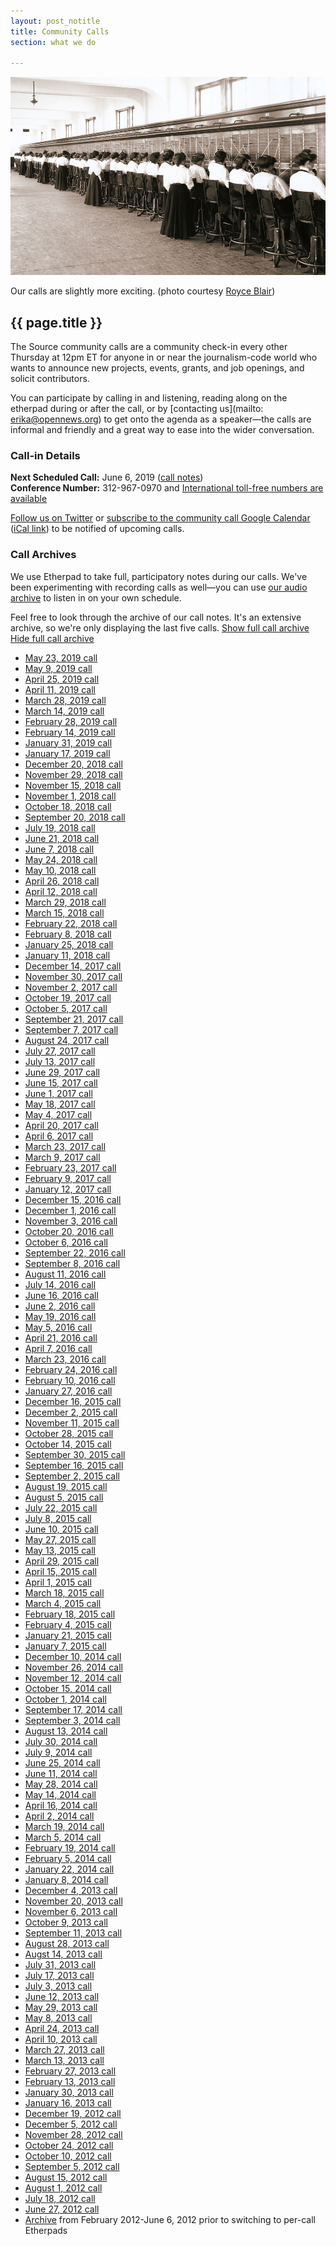 ```yaml
---
layout: post_notitle
title: Community Calls
section: what we do

---
```


<img src="/media/img/operators.jpg" class="topline">
<p class="caption">Our calls are slightly more exciting. (photo courtesy <a href="https://www.flickr.com/photos/ironrodart/4154904299">Royce Blair</a>)</p>

<h2>{{ page.title }}</h2>

<p class="bodybig">The Source community calls are a community check-in every other Thursday at 12pm ET for anyone in or near the journalism-code world who wants to announce new projects, events, grants, and job openings, and solicit contributors.</p>

You can participate by calling in and listening, reading along on the etherpad during or after the call, or by [contacting us](mailto: erika@opennews.org) to get onto the agenda as a speaker—the calls are informal and friendly and a great way to ease into the wider conversation.

### Call-in Details

**Next Scheduled Call:** June 6, 2019 ([call notes](https://etherpad.opennews.org/p/communitycall-June6)) <br />
**Conference Number:** 312-967-0970 and [International toll-free numbers are available](https://www.uberconference.com/international)<br />

[Follow us on Twitter](https://twitter.com/opennews") or [subscribe to the community call Google Calendar](https://www.google.com/calendar/embed?src=r2u7nkls68sk5cbqr5u07c36kc@group.calendar.google.com)  ([iCal link](https://www.google.com/calendar/ical/r2u7nkls68sk5cbqr5u07c36kc@group.calendar.google.com/public/basic.ics)) to be notified of upcoming calls.

<div class="calllist closed">
<h3><span class="mw-headline" id="Call_Archives">Call Archives</span></h3>
<p>We use Etherpad to take full, participatory notes during our calls. We've been experimenting with recording calls as well—you can use <a href="https://soundcloud.com/opennews/">our audio archive</a> to listen in on your own schedule.</p>
    
<p>Feel free to look through the archive of our call notes. It's an extensive archive, so we're only displaying the last five calls. <a href="#" class="showall more">Show full call archive</a> <a href="#" class="showall less">Hide full call archive</a>

<ul>
<li><a ref="nofollow" class="external text" href="https://etherpad.opennews.org/p/communitycall-May23">May 23, 2019 call</a>
<li><a ref="nofollow" class="external text" href="https://etherpad.opennews.org/p/communitycall-May9">May 9, 2019 call</a>
<li><a ref="nofollow" class="external text" href="https://etherpad.opennews.org/p/communitycall-April25">April 25, 2019 call</a>
<li><a ref="nofollow" class="external text" href="https://etherpad.opennews.org/p/communitycall-April11">April 11, 2019 call</a>
<li><a ref="nofollow" class="external text" href="https://etherpad.opennews.org/p/communitycall-Mar28">March 28, 2019 call</a>
<li><a ref="nofollow" class="external text" href="https://etherpad.opennews.org/p/communitycall-Mar14">March 14, 2019 call</a>
<li><a ref="nofollow" class="external text" href="https://etherpad.opennews.org/p/communitycall-Feb28">February 28, 2019 call</a>
<li><a ref="nofollow" class="external text" href="https://etherpad.opennews.org/p/communitycall-Feb14">February 14, 2019 call</a>
<li><a ref="nofollow" class="external text" href="https://etherpad.opennews.org/p/communitycall-Jan31">January 31, 2019 call</a>
<li><a ref="nofollow" class="external text" href="https://etherpad.opennews.org/p/communitycall-Jan17">January 17, 2019 call</a>
<li><a ref="nofollow" class="external text" href="https://etherpad.opennews.org/p/communitycall-Dec20">December 20, 2018 call</a>
<li><a ref="nofollow" class="external text" href="https://etherpad.opennews.org/p/communitycall-Nov29">November 29, 2018 call</a>
<li><a ref="nofollow" class="external text" href="https://etherpad.opennews.org/p/communitycall-Nov15">November 15, 2018 call</a>
<li><a ref="nofollow" class="external text" href="https://etherpad.opennews.org/p/communitycall-Nov1-2018">November 1, 2018 call</a>
<li><a ref="nofollow" class="external text" href="https://etherpad.opennews.org/p/communitycall-Oct18">October 18, 2018 call</a>
<li><a ref="nofollow" class="external text" href="https://etherpad.opennews.org/p/communitycall-Sept20">September 20, 2018 call</a>
<li><a ref="nofollow" class="external text" href="https://etherpad.opennews.org/p/communitycall-July19">July 19, 2018 call</a>
<li><a ref="nofollow" class="external text" href="https://etherpad.opennews.org/p/communitycall-June21">June 21, 2018 call</a>
<li><a ref="nofollow" class="external text" href="https://etherpad.opennews.org/p/communitycall-June7">June 7, 2018 call</a>
<li><a ref="nofollow" class="external text" href="https://etherpad.opennews.org/p/communitycall-May24">May 24, 2018 call</a>
<li><a ref="nofollow" class="external text" href="https://etherpad.opennews.org/p/communitycall-May10">May 10, 2018 call</a>
<li><a ref="nofollow" class="external text" href="https://etherpad.opennews.org/p/communitycall-April26">April 26, 2018 call</a>
<li><a ref="nofollow" class="external text" href="https://etherpad.opennews.org/p/communitycall-April12">April 12, 2018 call</a>
<li><a ref="nofollow" class="external text" href="https://etherpad.opennews.org/p/communitycall-Mar29">March 29, 2018 call</a>
<li><a ref="nofollow" class="external text" href="https://etherpad.opennews.org/p/communitycall-Mar15">March 15, 2018 call</a>
<li><a ref="nofollow" class="external text" href="https://etherpad.opennews.org/p/communitycall-Feb22">February 22, 2018 call</a>
<li><a ref="nofollow" class="external text" href="https://etherpad.opennews.org/p/communitycall-Feb8">February 8, 2018 call</a>
<li><a ref="nofollow" class="external text" href="https://etherpad.opennews.org/p/communitycall-Jan25">January 25, 2018 call</a>
<li><a ref="nofollow" class="external text" href="https://etherpad.opennews.org/p/communitycall-Jan11">January 11, 2018 call</a>
<li><a ref="nofollow" class="external text" href="https://etherpad.opennews.org/p/communitycall-Dec14">December 14, 2017 call</a>
<li><a ref="nofollow" class="external text" href="https://etherpad.opennews.org/p/communitycall-Nov30">November 30, 2017 call</a>
<li><a ref="nofollow" class="external text" href="https://etherpad.opennews.org/p/communitycall-Nov2">November 2, 2017 call</a>
<li><a ref="nofollow" class="external text" href="https://etherpad.opennews.org/p/communitycall-Oct19">October 19, 2017 call</a>
<li><a ref="nofollow" class="external text" href="https://etherpad.opennews.org/p/communitycall-Oct5">October 5, 2017 call</a>
<li><a ref="nofollow" class="external text" href="https://etherpad.opennews.org/p/communitycall-Sep21">September 21, 2017 call</a>
<li><a ref="nofollow" class="external text" href="https://etherpad.opennews.org/p/communitycall-Sep7">September 7, 2017 call</a>
<li><a ref="nofollow" class="external text" href="https://etherpad.opennews.org/p/communitycall-Aug24">August 24, 2017 call</a>
<li><a ref="nofollow" class="external text" href="https://etherpad.opennews.org/p/communitycall-July27">July 27, 2017 call</a>
<li><a ref="nofollow" class="external text" href="https://etherpad.opennews.org/p/communitycall-July13">July 13, 2017 call</a>
<li><a ref="nofollow" class="external text" href="https://etherpad.opennews.org/p/communitycall-June29">June 29, 2017 call</a>
<li><a ref="nofollow" class="external text" href="https://etherpad.opennews.org/p/communitycall-June15">June 15, 2017 call</a>
<li><a ref="nofollow" class="external text" href="https://etherpad.opennews.org/p/communitycall-June1">June 1, 2017 call</a>
<li><a ref="nofollow" class="external text" href="https://etherpad.opennews.org/p/communitycall-May18">May 18, 2017 call</a>
<li><a ref="nofollow" class="external text" href="https://etherpad.opennews.org/p/communitycall-May4">May 4, 2017 call</a>
<li><a ref="nofollow" class="external text" href="https://etherpad.opennews.org/p/communitycall-April20">April 20, 2017 call</a>
<li><a ref="nofollow" class="external text" href="https://public.etherpad-mozilla.org/p/opennews-calls-Apr6">April 6, 2017 call</a>
<li><a ref="nofollow" class="external text" href="https://public.etherpad-mozilla.org/p/opennews-calls-Mar23a">March 23, 2017 call</a>
<li><a ref="nofollow" class="external text" href="https://public.etherpad-mozilla.org/p/opennews-calls-Mar9">March 9, 2017 call</a>
<li><a ref="nofollow" class="external text" href="https://public.etherpad-mozilla.org/p/opennews-calls-Feb23">February 23, 2017 call</a>
<li><a ref="nofollow" class="external text" href="https://public.etherpad-mozilla.org/p/opennews-calls-Feb9">February 9, 2017 call</a>
<li><a ref="nofollow" class="external text" href="https://public.etherpad-mozilla.org/p/opennews-calls-Jan12">January 12, 2017 call</a>
<li><a ref="nofollow" class="external text" href="https://public.etherpad-mozilla.org/p/opennews-calls-Dec15">December 15, 2016 call</a>
<li><a ref="nofollow" class="external text" href="https://public.etherpad-mozilla.org/p/opennews-calls-Dec1">December 1, 2016 call</a>
<li><a ref="nofollow" class="external text" href="https://public.etherpad-mozilla.org/p/opennews-calls-Nov3">November 3, 2016 call</a>
<li><a ref="nofollow" class="external text" href="https://public.etherpad-mozilla.org/p/opennews-calls-Oct20">October 20, 2016 call</a>
<li><a ref="nofollow" class="external text" href="https://public.etherpad-mozilla.org/p/opennews-calls-Oct6">October 6, 2016 call</a>
<li><a ref="nofollow" class="external text" href="https://public.etherpad-mozilla.org/p/opennews-calls-Sept22">September 22, 2016 call</a>
<li><a ref="nofollow" class="external text" href="https://public.etherpad-mozilla.org/p/opennews-calls-Sept8">September 8, 2016 call</a>
<li><a ref="nofollow" class="external text" href="https://public.etherpad-mozilla.org/p/opennews-calls-Aug11">August 11, 2016 call</a>
<li><a ref="nofollow" class="external text" href="https://public.etherpad-mozilla.org/p/opennews-calls-July14">July 14, 2016 call</a>
<li><a ref="nofollow" class="external text" href="https://public.etherpad-mozilla.org/p/opennews-calls-June16">June 16, 2016 call</a>
<li><a ref="nofollow" class="external text" href="https://public.etherpad-mozilla.org/p/opennews-calls-June2">June 2, 2016 call</a>
<li><a ref="nofollow" class="external text" href="https://public.etherpad-mozilla.org/p/opennews-calls-May19">May 19, 2016 call</a>
<li><a ref="nofollow" class="external text" href="https://public.etherpad-mozilla.org/p/opennews-calls-May5">May 5, 2016 call</a>
<li><a ref="nofollow" class="external text" href="https://public.etherpad-mozilla.org/p/opennews-calls-Apr21">April 21, 2016 call</a>
<li><a ref="nofollow" class="external text" href="https://public.etherpad-mozilla.org/p/opennews-calls-Apr7">April 7, 2016 call</a>
<li><a ref="nofollow" class="external text" href="https://public.etherpad-mozilla.org/p/opennews-calls-Mar23">March 23, 2016 call</a>
<li><a ref="nofollow" class="external text" href="https://public.etherpad-mozilla.org/p/opennews-calls-Feb24">February 24, 2016 call</a>
<li><a ref="nofollow" class="external text" href="https://public.etherpad-mozilla.org/p/opennews-calls-Feb10">February 10, 2016 call</a>
<li><a ref="nofollow" class="external text" href="https://public.etherpad-mozilla.org/p/opennews-calls-Jan27">January 27, 2016 call</a>
<li><a ref="nofollow" class="external text" href="https://public.etherpad-mozilla.org/p/opennews-calls-Dec16">December 16, 2015 call</a>
<li><a ref="nofollow" class="external text" href="https://public.etherpad-mozilla.org/p/opennews-calls-Dec2">December 2, 2015 call</a>
<li><a ref="nofollow" class="external text" href="https://public.etherpad-mozilla.org/p/opennews-calls-Nov11">November 11, 2015 call</a>
<li><a ref="nofollow" class="external text" href="https://public.etherpad-mozilla.org/p/opennews-calls-Oct28">October 28, 2015 call</a>
<li><a ref="nofollow" class="external text" href="https://public.etherpad-mozilla.org/p/opennews-calls-Oct14">October 14, 2015 call</a>
<li><a ref="nofollow" class="external text" href="https://etherpad.mozilla.org/opennews-calls-Sept30">September 30, 2015 call</a>
<li><a ref="nofollow" class="external text" href="https://etherpad.mozilla.org/opennews-calls-Sept16">September 16, 2015 call</a>
<li><a ref="nofollow" class="external text" href="https://etherpad.mozilla.org/opennews-calls-Sept2">September 2, 2015 call</a>
<li><a ref="nofollow" class="external text" href="https://etherpad.mozilla.org/opennews-calls-Aug19">August 19, 2015 call</a>
<li><a ref="nofollow" class="external text" href="https://etherpad.mozilla.org/opennews-calls-Aug5">August 5, 2015 call</a>
</li>
<li><a ref="nofollow" class="external text" href="https://etherpad.mozilla.org/opennews-calls-July22">July 22, 2015 call</a>
</li>
<li><a ref="nofollow" class="external text" href="https://etherpad.mozilla.org/opennews-calls-July8">July 8, 2015 call</a>
</li>
<li><a ref="nofollow" class="external text" href="https://etherpad.mozilla.org/opennews-calls-June10">June 10, 2015 call</a>
</li>
<li><a ref="nofollow" class="external text" href="https://etherpad.mozilla.org/opennews-calls-May27">May 27, 2015 call</a>
</li>
<li><a ref="nofollow" class="external text" href="https://etherpad.mozilla.org/opennews-calls-May13">May 13, 2015 call</a>
</li>
<li><a ref="nofollow" class="external text" href="https://etherpad.mozilla.org/opennews-calls-Apr29">April 29, 2015 call</a>
</li>
<li><a ref="nofollow" class="external text" href="https://etherpad.mozilla.org/opennews-calls-Apr15">April 15, 2015 call</a>
</li>
<li><a ref="nofollow" class="external text" href="https://etherpad.mozilla.org/opennews-calls-Apr1">April 1, 2015 call</a>
</li>
<li><a ref="nofollow" class="external text" href="https://etherpad.mozilla.org/opennews-calls-Mar18">March 18, 2015 call</a>
</li>
<li><a rel="nofollow" class="external text" href="https://etherpad.mozilla.org/opennews-calls-Mar4">March 4, 2015 call</a>
</li>
<li><a rel="nofollow" class="external text" href="https://etherpad.mozilla.org/opennews-calls-Feb18">February 18, 2015 call</a>
</li>
<li><a rel="nofollow" class="external text" href="https://etherpad.mozilla.org/opennews-calls-Feb4">February 4, 2015 call</a>
</li>
<li><a rel="nofollow" class="external text" href="https://etherpad.mozilla.org/opennews-calls-Jan21">January 21, 2015 call</a>
</li>
<li><a rel="nofollow" class="external text" href="https://etherpad.mozilla.org/opennews-calls-Jan7">January 7, 2015 call</a>
</li>
<li><a rel="nofollow" class="external text" href="https://etherpad.mozilla.org/opennews-calls-Dec10">December 10, 2014 call</a>
</li>
<li><a rel="nofollow" class="external text" href="https://etherpad.mozilla.org/opennews-calls-Nov26">November 26, 2014 call</a>
</li>
<li><a rel="nofollow" class="external text" href="https://etherpad.mozilla.org/opennews-calls-Oct29">November 12, 2014 call</a>
</li>
<li><a rel="nofollow" class="external text" href="https://etherpad.mozilla.org/opennews-calls-Oct15">October 15, 2014 call</a>
</li>
<li><a rel="nofollow" class="external text" href="https://etherpad.mozilla.org/opennews-calls-Oct1">October 1, 2014 call</a>
</li>
<li><a rel="nofollow" class="external text" href="https://etherpad.mozilla.org/opennews-calls-Sept17">September 17, 2014 call</a>
</li>
<li><a rel="nofollow" class="external text" href="https://etherpad.mozilla.org/opennews-calls-Sept3">September 3, 2014 call</a>
</li>
<li><a rel="nofollow" class="external text" href="https://etherpad.mozilla.org/opennews-calls-Aug13">August 13, 2014 call</a>
</li>
<li><a rel="nofollow" class="external text" href="https://etherpad.mozilla.org/opennews-calls-July30">July 30, 2014 call</a>
</li>
<li><a rel="nofollow" class="external text" href="https://etherpad.mozilla.org/opennews-calls-July9">July 9, 2014 call</a>
</li>
<li><a rel="nofollow" class="external text" href="https://etherpad.mozilla.org/opennews-calls-June25">June 25, 2014 call</a>
</li>
<li><a rel="nofollow" class="external text" href="https://etherpad.mozilla.org/opennews-calls-June11">June 11, 2014 call</a>
</li>
<li><a rel="nofollow" class="external text" href="https://etherpad.mozilla.org/opennews-calls-May28">May 28, 2014 call</a>
</li>
<li><a rel="nofollow" class="external text" href="https://etherpad.mozilla.org/opennews-calls-May14">May 14, 2014 call</a></li>
<li><a rel="nofollow" class="external text" href="https://etherpad.mozilla.org/opennews-calls-Apr16">April 16, 2014 call</a>
</li>
<li><a rel="nofollow" class="external text" href="https://etherpad.mozilla.org/opennews-calls-Apr2">April 2, 2014 call</a>
</li>
<li><a rel="nofollow" class="external text" href="https://etherpad.mozilla.org/opennews-calls-Mar19">March 19, 2014 call</a>
</li>
<li><a rel="nofollow" class="external text" href="https://etherpad.mozilla.org/opennews-calls-Mar5">March 5, 2014 call</a>
</li>
<li><a rel="nofollow" class="external text" href="https://etherpad.mozilla.org/opennews-calls-Feb19">February 19, 2014 call</a>
</li>
<li><a rel="nofollow" class="external text" href="https://etherpad.mozilla.org/opennews-calls-Feb5">February 5, 2014 call</a>
</li>
<li><a rel="nofollow" class="external text" href="https://etherpad.mozilla.org/opennews-calls-Jan22">January 22, 2014 call</a>
</li>
<li><a rel="nofollow" class="external text" href="https://etherpad.mozilla.org/opennews-calls-Jan8">January 8, 2014 call</a>
</li>
<li><a rel="nofollow" class="external text" href="https://etherpad.mozilla.org/opennews-calls-Dec4">December 4, 2013 call</a>
</li>
<li><a rel="nofollow" class="external text" href="https://etherpad.mozilla.org/opennews-calls-Nov20">November 20, 2013 call</a>
</li>
<li><a rel="nofollow" class="external text" href="https://etherpad.mozilla.org/opennews-calls-Nov6">November 6, 2013 call</a>
</li>
<li><a rel="nofollow" class="external text" href="https://etherpad.mozilla.org/opennews-calls-Oct9">October 9, 2013 call</a>
</li>
<li><a rel="nofollow" class="external text" href="https://etherpad.mozilla.org/opennews-calls-Sept11">September 11, 2013 call</a>
</li>
<li><a rel="nofollow" class="external text" href="https://etherpad.mozilla.org/opennews-calls-Aug28">August 28, 2013 call</a>
</li>
<li><a rel="nofollow" class="external text" href="https://etherpad.mozilla.org/opennews-calls-Aug14">Augst 14, 2013 call</a>
</li>
<li><a rel="nofollow" class="external text" href="https://etherpad.mozilla.org/opennews-calls-July31">July 31, 2013 call</a>
</li>
<li><a rel="nofollow" class="external text" href="https://etherpad.mozilla.org/opennews-calls-July17">July 17, 2013 call</a>
</li>
<li><a rel="nofollow" class="external text" href="https://etherpad.mozilla.org/opennews-calls-June26">July 3, 2013 call</a>
</li>
<li><a rel="nofollow" class="external text" href="https://etherpad.mozilla.org/opennews-calls-June12">June 12, 2013 call</a>
</li>
<li><a rel="nofollow" class="external text" href="https://etherpad.mozilla.org/opennews-calls-May29">May 29, 2013 call</a>
</li>
<li><a rel="nofollow" class="external text" href="https://etherpad.mozilla.org/opennews-calls-May8">May 8, 2013 call</a>
</li>
<li><a rel="nofollow" class="external text" href="https://etherpad.mozilla.org/opennews-calls-Apr24">April 24, 2013 call</a>
</li>
<li><a rel="nofollow" class="external text" href="https://etherpad.mozilla.org/opennews-calls-Apr10">April 10, 2013 call</a>
</li>
<li><a rel="nofollow" class="external text" href="https://etherpad.mozilla.org/opennews-calls-Mar27">March 27, 2013 call</a>
</li>
<li><a rel="nofollow" class="external text" href="https://etherpad.mozilla.org/opennews-calls-Mar13">March 13, 2013 call</a>
</li>
<li><a rel="nofollow" class="external text" href="https://etherpad.mozilla.org/opennews-calls-Feb27">February 27, 2013 call</a>
</li>
<li><a rel="nofollow" class="external text" href="https://etherpad.mozilla.org/opennews-calls-Feb13">February 13, 2013 call</a>
</li>
<li><a rel="nofollow" class="external text" href="https://etherpad.mozilla.org/opennews-calls-Jan30">January 30, 2013 call</a>
</li>
<li><a rel="nofollow" class="external text" href="https://etherpad.mozilla.org/opennews-calls-Jan16">January 16, 2013 call</a>  
</li>
<li><a rel="nofollow" class="external text" href="https://etherpad.mozilla.org/opennews-calls-Dec19">December 19, 2012 call</a>
</li>
<li><a rel="nofollow" class="external text" href="https://etherpad.mozilla.org/opennews-calls-Dec5">December 5, 2012 call</a>
</li>
<li><a rel="nofollow" class="external text" href="https://etherpad.mozilla.org/opennews-calls-Nov28">November 28, 2012 call</a>
</li>
<li><a rel="nofollow" class="external text" href="https://etherpad.mozilla.org/opennews-calls-Oct24">October 24, 2012 call</a>
</li>
<li><a rel="nofollow" class="external text" href="https://etherpad.mozilla.org/opennews-calls-Oct10">October 10, 2012 call</a>
</li>
<li><a rel="nofollow" class="external text" href="https://etherpad.mozilla.org/opennews-calls-Aug29">September 5, 2012 call</a>
</li>
<li><a rel="nofollow" class="external text" href="https://etherpad.mozilla.org/opennews-calls-Aug15">August 15, 2012 call</a>
</li>
<li><a rel="nofollow" class="external text" href="https://etherpad.mozilla.org/opennews-calls-Aug1">August 1, 2012 call</a>
</li>
<li><a rel="nofollow" class="external text" href="https://etherpad.mozilla.org/opennews-calls-July18">July 18, 2012 call</a>
</li>
<li><a rel="nofollow" class="external text" href="https://etherpad.mozilla.org/opennews-calls-June20">June 27, 2012 call</a>
</li>
<li><a rel="nofollow" class="external text" href="https://etherpad.mozilla.org/opennews-call-archive">Archive</a> from February 2012-June 6, 2012 prior to switching to per-call Etherpads
</li>
</ul>
</div>
